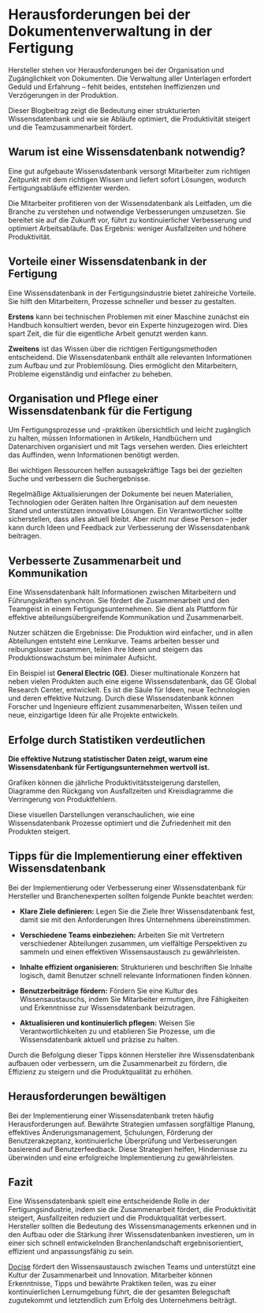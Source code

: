 # Herausforderungen bei der Dokumentenverwaltung in der Fertigung

Hersteller stehen vor Herausforderungen bei der Organisation und Zugänglichkeit von Dokumenten. Die Verwaltung aller Unterlagen erfordert Geduld und Erfahrung – fehlt beides, entstehen Ineffizienzen und Verzögerungen in der Produktion.

Dieser Blogbeitrag zeigt die Bedeutung einer strukturierten Wissensdatenbank und wie sie Abläufe optimiert, die Produktivität steigert und die Teamzusammenarbeit fördert.

## Warum ist eine Wissensdatenbank notwendig?

Eine gut aufgebaute Wissensdatenbank versorgt Mitarbeiter zum richtigen Zeitpunkt mit dem richtigen Wissen und liefert sofort Lösungen, wodurch Fertigungsabläufe effizienter werden.

Die Mitarbeiter profitieren von der Wissensdatenbank als Leitfaden, um die Branche zu verstehen und notwendige Verbesserungen umzusetzen. Sie bereitet sie auf die Zukunft vor, führt zu kontinuierlicher Verbesserung und optimiert Arbeitsabläufe. Das Ergebnis: weniger Ausfallzeiten und höhere Produktivität.

## Vorteile einer Wissensdatenbank in der Fertigung

Eine Wissensdatenbank in der Fertigungsindustrie bietet zahlreiche Vorteile. Sie hilft den Mitarbeitern, Prozesse schneller und besser zu gestalten.

**Erstens** kann bei technischen Problemen mit einer Maschine zunächst ein Handbuch konsultiert werden, bevor ein Experte hinzugezogen wird. Dies spart Zeit, die für die eigentliche Arbeit genutzt werden kann.

**Zweitens** ist das Wissen über die richtigen Fertigungsmethoden entscheidend. Die Wissensdatenbank enthält alle relevanten Informationen zum Aufbau und zur Problemlösung. Dies ermöglicht den Mitarbeitern, Probleme eigenständig und einfacher zu beheben.

## Organisation und Pflege einer Wissensdatenbank für die Fertigung

Um Fertigungsprozesse und -praktiken übersichtlich und leicht zugänglich zu halten, müssen Informationen in Artikeln, Handbüchern und Datenarchiven organisiert und mit Tags versehen werden. Dies erleichtert das Auffinden, wenn Informationen benötigt werden.

Bei wichtigen Ressourcen helfen aussagekräftige Tags bei der gezielten Suche und verbessern die Suchergebnisse.

Regelmäßige Aktualisierungen der Dokumente bei neuen Materialien, Technologien oder Geräten halten Ihre Organisation auf dem neuesten Stand und unterstützen innovative Lösungen. Ein Verantwortlicher sollte sicherstellen, dass alles aktuell bleibt. Aber nicht nur diese Person – jeder kann durch Ideen und Feedback zur Verbesserung der Wissensdatenbank beitragen.

## Verbesserte Zusammenarbeit und Kommunikation

Eine Wissensdatenbank hält Informationen zwischen Mitarbeitern und Führungskräften synchron. Sie fördert die Zusammenarbeit und den Teamgeist in einem Fertigungsunternehmen. Sie dient als Plattform für effektive abteilungsübergreifende Kommunikation und Zusammenarbeit.

Nutzer schätzen die Ergebnisse: Die Produktion wird einfacher, und in allen Abteilungen entsteht eine Lernkurve. Teams arbeiten besser und reibungsloser zusammen, teilen ihre Ideen und steigern das Produktionswachstum bei minimaler Aufsicht.

Ein Beispiel ist **General Electric (GE)**. Dieser multinationale Konzern hat neben vielen Produkten auch eine eigene Wissensdatenbank, das GE Global Research Center, entwickelt. Es ist die Säule für Ideen, neue Technologien und deren effektive Nutzung. Durch diese Wissensdatenbank können Forscher und Ingenieure effizient zusammenarbeiten, Wissen teilen und neue, einzigartige Ideen für alle Projekte entwickeln.

## Erfolge durch Statistiken verdeutlichen

**Die effektive Nutzung statistischer Daten zeigt, warum eine Wissensdatenbank für Fertigungsunternehmen wertvoll ist.**

Grafiken können die jährliche Produktivitätssteigerung darstellen, Diagramme den Rückgang von Ausfallzeiten und Kreisdiagramme die Verringerung von Produktfehlern.

Diese visuellen Darstellungen veranschaulichen, wie eine Wissensdatenbank Prozesse optimiert und die Zufriedenheit mit den Produkten steigert.

## Tipps für die Implementierung einer effektiven Wissensdatenbank

Bei der Implementierung oder Verbesserung einer Wissensdatenbank für Hersteller und Branchenexperten sollten folgende Punkte beachtet werden:

* **Klare Ziele definieren:** Legen Sie die Ziele Ihrer Wissensdatenbank fest, damit sie mit den Anforderungen Ihres Unternehmens übereinstimmen.

* **Verschiedene Teams einbeziehen:** Arbeiten Sie mit Vertretern verschiedener Abteilungen zusammen, um vielfältige Perspektiven zu sammeln und einen effektiven Wissensaustausch zu gewährleisten.

* **Inhalte effizient organisieren:** Strukturieren und beschriften Sie Inhalte logisch, damit Benutzer schnell relevante Informationen finden können.

* **Benutzerbeiträge fördern:** Fördern Sie eine Kultur des Wissensaustauschs, indem Sie Mitarbeiter ermutigen, ihre Fähigkeiten und Erkenntnisse zur Wissensdatenbank beizutragen.

* **Aktualisieren und kontinuierlich pflegen:** Weisen Sie Verantwortlichkeiten zu und etablieren Sie Prozesse, um die Wissensdatenbank aktuell und präzise zu halten.

Durch die Befolgung dieser Tipps können Hersteller ihre Wissensdatenbank aufbauen oder verbessern, um die Zusammenarbeit zu fördern, die Effizienz zu steigern und die Produktqualität zu erhöhen.

## Herausforderungen bewältigen

Bei der Implementierung einer Wissensdatenbank treten häufig Herausforderungen auf. Bewährte Strategien umfassen sorgfältige Planung, effektives Änderungsmanagement, Schulungen, Förderung der Benutzerakzeptanz, kontinuierliche Überprüfung und Verbesserungen basierend auf Benutzerfeedback. Diese Strategien helfen, Hindernisse zu überwinden und eine erfolgreiche Implementierung zu gewährleisten.

## Fazit

Eine Wissensdatenbank spielt eine entscheidende Rolle in der Fertigungsindustrie, indem sie die Zusammenarbeit fördert, die Produktivität steigert, Ausfallzeiten reduziert und die Produktqualität verbessert. Hersteller sollten die Bedeutung des Wissensmanagements erkennen und in den Aufbau oder die Stärkung ihrer Wissensdatenbanken investieren, um in einer sich schnell entwickelnden Branchenlandschaft ergebnisorientiert, effizient und anpassungsfähig zu sein.

[Docise](https://www.docsie.io/) fördert den Wissensaustausch zwischen Teams und unterstützt eine Kultur der Zusammenarbeit und Innovation. Mitarbeiter können Erkenntnisse, Tipps und bewährte Praktiken teilen, was zu einer kontinuierlichen Lernumgebung führt, die der gesamten Belegschaft zugutekommt und letztendlich zum Erfolg des Unternehmens beiträgt.